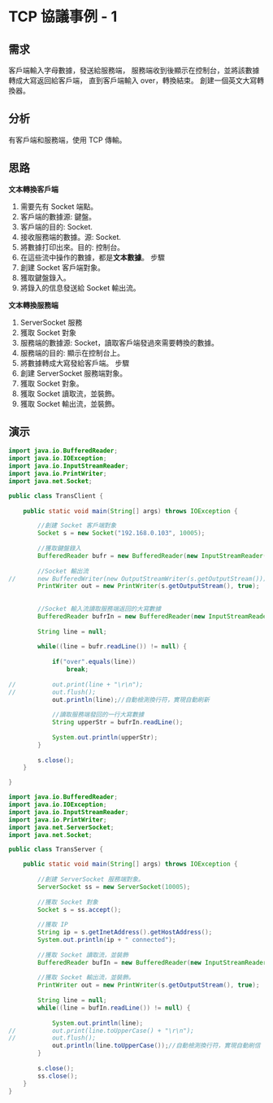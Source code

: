 # TCP 協議事例 - 1

## 需求
客戶端輸入字母數據，發送給服務端，
服務端收到後顯示在控制台，並將該數據轉成大寫返回給客戶端，
直到客戶端輸入 over，轉換結束。
創建一個英文大寫轉換器。

## 分析
有客戶端和服務端，使用 TCP 傳輸。

## 思路
**文本轉換客戶端**
1. 需要先有 Socket 端點。
2. 客戶端的數據源: 鍵盤。
3. 客戶端的目的: Socket.
4. 接收服務端的數據。源: Socket.
5. 將數據打印出來。目的: 控制台。
6. 在這些流中操作的數據，都是**文本數據**。
步驟
1. 創建 Socket 客戶端對象。
2. 獲取鍵盤錄入。
3. 將錄入的信息發送給 Socket 輸出流。

**文本轉換服務端**
1. ServerSocket 服務
2. 獲取 Socket 對象
3. 服務端的數據源: Socket，讀取客戶端發過來需要轉換的數據。
4. 服務端的目的: 顯示在控制台上。
5. 將數據轉成大寫發給客戶端。
步驟
1. 創建 ServerSocket 服務端對象。
2. 獲取 Socket 對象。
3. 獲取 Socket 讀取流，並裝飾。
4. 獲取 Socket 輸出流，並裝飾。

## 演示
```java
import java.io.BufferedReader;
import java.io.IOException;
import java.io.InputStreamReader;
import java.io.PrintWriter;
import java.net.Socket;

public class TransClient {
	
	public static void main(String[] args) throws IOException {

		//創建 Socket 客戶端對象
		Socket s = new Socket("192.168.0.103", 10005);
		
		//獲取鍵盤錄入
		BufferedReader bufr = new BufferedReader(new InputStreamReader(System.in));
		
		//Socket 輸出流
//		new BufferedWriter(new OutputStreamWriter(s.getOutputStream()));
		PrintWriter out = new PrintWriter(s.getOutputStream(), true);
		
		
		//Socket 輸入流讀取服務端返回的大寫數據
		BufferedReader bufrIn = new BufferedReader(new InputStreamReader(s.getInputStream()));
		
		String line = null;
		
		while((line = bufr.readLine()) != null) {
			
			if("over".equals(line))
				break;
			
//			out.print(line + "\r\n");
//			out.flush();
			out.println(line);//自動檢測換行符，實現自動刷新
			
			//讀取服務端發回的一行大寫數據
			String upperStr = bufrIn.readLine();
			
			System.out.println(upperStr);
		}
		
		s.close();
	}

}

import java.io.BufferedReader;
import java.io.IOException;
import java.io.InputStreamReader;
import java.io.PrintWriter;
import java.net.ServerSocket;
import java.net.Socket;

public class TransServer {

	public static void main(String[] args) throws IOException {
		
		//創建 ServerSocket 服務端對象。
		ServerSocket ss = new ServerSocket(10005);
				
		//獲取 Socket 對象
		Socket s = ss.accept();
		
		//獲取 IP
		String ip = s.getInetAddress().getHostAddress();
		System.out.println(ip + " connected");
		
		//獲取 Socket 讀取流，並裝飾
		BufferedReader bufIn = new BufferedReader(new InputStreamReader(s.getInputStream()));
		
		//獲取 Socket 輸出流，並裝飾。
		PrintWriter out = new PrintWriter(s.getOutputStream(), true);
		
		String line = null;
		while((line = bufIn.readLine()) != null) {
			
			System.out.println(line);
//			out.print(line.toUpperCase() + "\r\n");
//			out.flush();
			out.println(line.toUpperCase());//自動檢測換行符，實現自動刷信
		} 
		
		s.close();
		ss.close();	
	}
}
```
